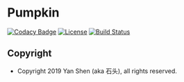 # Pumpkin

[![Codacy Badge](https://api.codacy.com/project/badge/Grade/041b4d5887c8402ab50cdb058b95cfdf)](https://app.codacy.com/app/bluearty/pumpkin?utm_source=github.com&utm_medium=referral&utm_content=bluearty/pumpkin&utm_campaign=Badge_Grade_Dashboard)
[![License](https://img.shields.io/badge/License-Apache%202.0-blue.svg)](https://opensource.org/licenses/Apache-2.0)
[![Build Status](https://travis-ci.org/bluearty/pumpkin.svg?branch=master)](https://travis-ci.org/bluearty/pumpkin)

## Copyright

  - Copyright 2019 Yan Shen (aka 石头), all rights reserved.
